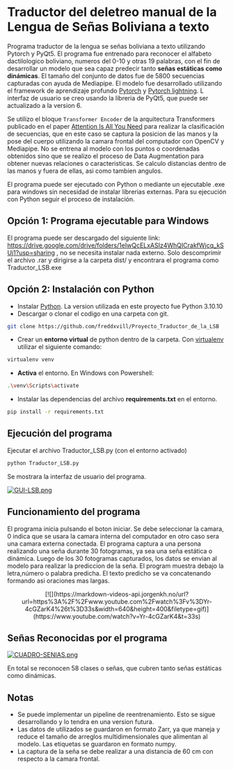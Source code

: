 # Traductor del deletreo manual de la Lengua de Señas Boliviana a texto

Programa traductor de la lengua se señas boliviana a texto  utilizando Pytorch y PyQt5. El programa fue entrenado para reconocer el alfabeto dactilologico boliviano, numeros del 0-10 y otras 19 palabras, con el fin de desarrollar un modelo que sea capaz predecir tanto **señas estáticas como dinámicas**. El tamaño del conjunto de datos fue de 5800 secuencias capturadas con ayuda de Mediapipe. El modelo fue desarrollado utilizando el framework de aprendizaje profundo [Pytorch](https://pytorch.org/) y [Pytorch lightning](https://lightning.ai/). L interfaz de usuario se creo usando la libreria de PyQt5, que puede ser actualizado a la version 6.

Se utilizo el bloque `Transformer Encoder` de la arquitectura Transformers publicado en el paper [Attention Is All You Need](https://proceedings.neurips.cc/paper_files/paper/2017/file/3f5ee243547dee91fbd053c1c4a845aa-Paper.pdf) para realizar la clasificación de secuencias, que en este caso se captura la posicion de las manos y la pose del cuerpo utilizando la camara frontal del computador con OpenCV y Mediapipe. No se entrena al modelo con los puntos o coordenadas obtenidos sino que se realizo el proceso de Data Augmentation para obtener nuevas relaciones o caracteristicas. Se calculo distancias dentro de las manos y fuera de ellas, asi como tambien angulos. 

El programa puede ser ejecutado con Python o mediante un ejecutable .exe para windows sin necesidad de instalar librerias externas. Para su ejecución con Python seguir el proceso de instalación.

## Opción 1: Programa ejecutable para Windows

El programa puede ser descargado del siguiente link: https://drive.google.com/drive/folders/1eIwQcELxASIz4WhQICrakfWjcq_kSUj1?usp=sharing , no se necesita instalar nada externo. Solo descomprimir el archivo .rar y dirigirse a la carpeta dist/ y encontrara el programa como Traductor_LSB.exe

## Opción 2: Instalación con Python

- Instalar [Python](https://www.python.org/downloads/). La version utilizada en este proyecto fue Python 3.10.10
- Descargar o clonar el codigo en una carpeta con git.

```bash
git clone https://github.com/freddxvill/Proyecto_Traductor_de_la_LSB
```
- Crear un **entorno virtual** de python dentro de la carpeta. Con [virtualenv](https://virtualenv.pypa.io/en/latest/) utilizar el siguiente comando:

```bash
virtualenv venv
```
- **Activa** el entorno. En Windows con Powershell:

```bash
.\venv\Scripts\activate
```
- Instalar las dependencias del archivo **requirements.txt** en el entorno.

```bash
pip install -r requirements.txt
```

## Ejecución del programa

Ejecutar el archivo Traductor_LSB.py (con el entorno activado)

```bash
python Traductor_LSB.py
```

Se mostrara la interfaz de usuario del programa.

[![GUI-LSB.png](https://i.postimg.cc/PfzPJpXT/GUI-LSB.png)](https://postimg.cc/9z0WNfwn)


## Funcionamiento del programa

El programa inicia pulsando el boton iniciar. Se debe seleccionar la camara, 0 indica que se usara la camara interna del computador en otro caso sera una camara externa conectada. El programa captura a una persona realizando una seña durante 30 fotogramas, ya sea una seña estática o dinámica. Luego de los 30 fotogramas capturados, los datos se envian al modelo para realizar la prediccion de la seña. El program muestra debajo la letra,número o palabra predicha. El texto predicho se va concatenando formando asi oraciones mas largas.
 
<p align="center">
[![](https://markdown-videos-api.jorgenkh.no/url?url=https%3A%2F%2Fwww.youtube.com%2Fwatch%3Fv%3DYr-4cGZarK4%26t%3D33s&width=640&height=400&filetype=gif)](https://www.youtube.com/watch?v=Yr-4cGZarK4&t=33s)
</p>

## Señas Reconocidas por el programa

[![CUADRO-SENIAS.png](https://i.postimg.cc/9QD31Rwj/CUADRO-SENIAS.png)](https://postimg.cc/yDCr8NTf)

En total se reconocen 58 clases o señas, que cubren tanto señas estáticas como dinámicas.

## Notas

- Se puede implementar un pipeline de reentrenamiento. Esto se sigue desarrollando y lo tendra en una version futura.
- Las datos de utilizados se guardaron en formato Zarr, ya que maneja y reduce el tamaño de arreglos multidimensionales que alimentan al modelo. Las etiquetas se guardaron en formato numpy.
- La captura de la seña se debe realizar a una distancia de 60 cm con respecto a la camara frontal.
